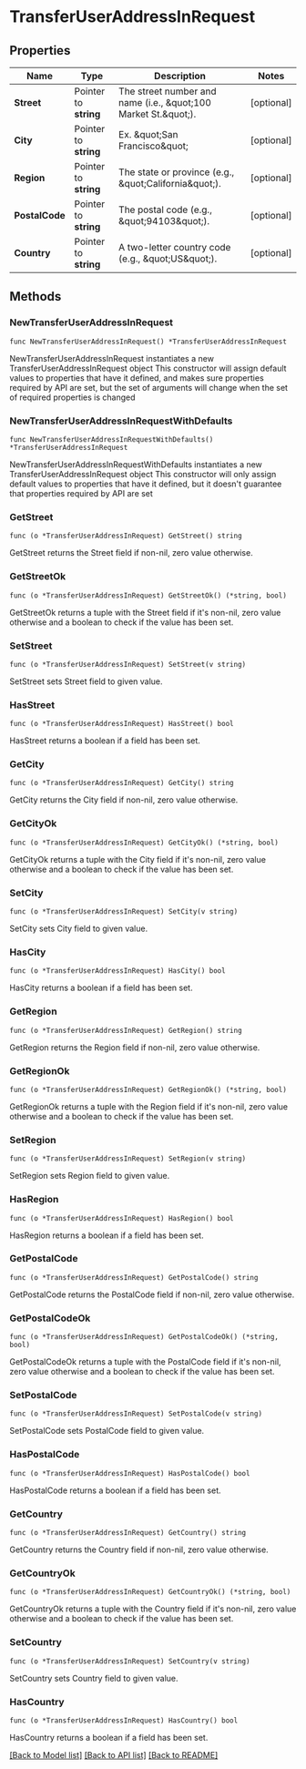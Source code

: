 # TransferUserAddressInRequest

## Properties

Name | Type | Description | Notes
------------ | ------------- | ------------- | -------------
**Street** | Pointer to **string** | The street number and name (i.e., \&quot;100 Market St.\&quot;). | [optional] 
**City** | Pointer to **string** | Ex. \&quot;San Francisco\&quot; | [optional] 
**Region** | Pointer to **string** | The state or province (e.g., \&quot;California\&quot;). | [optional] 
**PostalCode** | Pointer to **string** | The postal code (e.g., \&quot;94103\&quot;). | [optional] 
**Country** | Pointer to **string** | A two-letter country code (e.g., \&quot;US\&quot;). | [optional] 

## Methods

### NewTransferUserAddressInRequest

`func NewTransferUserAddressInRequest() *TransferUserAddressInRequest`

NewTransferUserAddressInRequest instantiates a new TransferUserAddressInRequest object
This constructor will assign default values to properties that have it defined,
and makes sure properties required by API are set, but the set of arguments
will change when the set of required properties is changed

### NewTransferUserAddressInRequestWithDefaults

`func NewTransferUserAddressInRequestWithDefaults() *TransferUserAddressInRequest`

NewTransferUserAddressInRequestWithDefaults instantiates a new TransferUserAddressInRequest object
This constructor will only assign default values to properties that have it defined,
but it doesn't guarantee that properties required by API are set

### GetStreet

`func (o *TransferUserAddressInRequest) GetStreet() string`

GetStreet returns the Street field if non-nil, zero value otherwise.

### GetStreetOk

`func (o *TransferUserAddressInRequest) GetStreetOk() (*string, bool)`

GetStreetOk returns a tuple with the Street field if it's non-nil, zero value otherwise
and a boolean to check if the value has been set.

### SetStreet

`func (o *TransferUserAddressInRequest) SetStreet(v string)`

SetStreet sets Street field to given value.

### HasStreet

`func (o *TransferUserAddressInRequest) HasStreet() bool`

HasStreet returns a boolean if a field has been set.

### GetCity

`func (o *TransferUserAddressInRequest) GetCity() string`

GetCity returns the City field if non-nil, zero value otherwise.

### GetCityOk

`func (o *TransferUserAddressInRequest) GetCityOk() (*string, bool)`

GetCityOk returns a tuple with the City field if it's non-nil, zero value otherwise
and a boolean to check if the value has been set.

### SetCity

`func (o *TransferUserAddressInRequest) SetCity(v string)`

SetCity sets City field to given value.

### HasCity

`func (o *TransferUserAddressInRequest) HasCity() bool`

HasCity returns a boolean if a field has been set.

### GetRegion

`func (o *TransferUserAddressInRequest) GetRegion() string`

GetRegion returns the Region field if non-nil, zero value otherwise.

### GetRegionOk

`func (o *TransferUserAddressInRequest) GetRegionOk() (*string, bool)`

GetRegionOk returns a tuple with the Region field if it's non-nil, zero value otherwise
and a boolean to check if the value has been set.

### SetRegion

`func (o *TransferUserAddressInRequest) SetRegion(v string)`

SetRegion sets Region field to given value.

### HasRegion

`func (o *TransferUserAddressInRequest) HasRegion() bool`

HasRegion returns a boolean if a field has been set.

### GetPostalCode

`func (o *TransferUserAddressInRequest) GetPostalCode() string`

GetPostalCode returns the PostalCode field if non-nil, zero value otherwise.

### GetPostalCodeOk

`func (o *TransferUserAddressInRequest) GetPostalCodeOk() (*string, bool)`

GetPostalCodeOk returns a tuple with the PostalCode field if it's non-nil, zero value otherwise
and a boolean to check if the value has been set.

### SetPostalCode

`func (o *TransferUserAddressInRequest) SetPostalCode(v string)`

SetPostalCode sets PostalCode field to given value.

### HasPostalCode

`func (o *TransferUserAddressInRequest) HasPostalCode() bool`

HasPostalCode returns a boolean if a field has been set.

### GetCountry

`func (o *TransferUserAddressInRequest) GetCountry() string`

GetCountry returns the Country field if non-nil, zero value otherwise.

### GetCountryOk

`func (o *TransferUserAddressInRequest) GetCountryOk() (*string, bool)`

GetCountryOk returns a tuple with the Country field if it's non-nil, zero value otherwise
and a boolean to check if the value has been set.

### SetCountry

`func (o *TransferUserAddressInRequest) SetCountry(v string)`

SetCountry sets Country field to given value.

### HasCountry

`func (o *TransferUserAddressInRequest) HasCountry() bool`

HasCountry returns a boolean if a field has been set.


[[Back to Model list]](../README.md#documentation-for-models) [[Back to API list]](../README.md#documentation-for-api-endpoints) [[Back to README]](../README.md)


